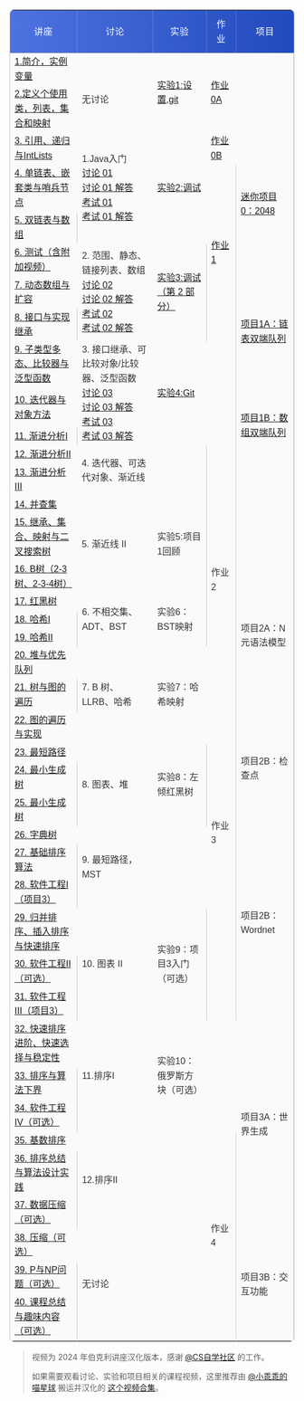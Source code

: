 <!DOCTYPE html>
<html lang="zh">
<head>
  <meta charset="UTF-8">
  <meta name="viewport" content="width=device-width, initial-scale=1.0">
  <title>时间表</title>
  <link href="https://fonts.googleapis.com/css2?family=Roboto:wght@400;500;700&family=Noto+Sans+SC:wght@400;500;700&display=swap" rel="stylesheet">
  <style>
    h1 {
        font-family: 'Roboto', sans-serif;
        font-weight: 700;
        font-size: 2.5rem;
        margin-bottom: 0rem !important;
        color: #2c3e50;
    }
    table {
        font-family: 'Noto Sans SC', sans-serif;
        background: #f9fafb;
        color: #333;
        line-height: 1.6;
        width: 100%;
        border-collapse: collapse;
        border-radius: 0.5rem !important;
        border: 1px solid #ccc;
    }
    thead {
        background: linear-gradient(90deg, #4e73df, #224abe);
        color: #fff;
    }

    td {
        background-color:GhostWhite;
        padding: 12px 15px;
        text-align: center;
        border-right: 1px solid #ccc;
        border-bottom: 1px solid #ccc;
    }
    tbody td[rowspan]:first-child {
        text-align: center !important;
        vertical-align: middle !important;
        font-size:20px;
        border-bottom: 1px solid #ccc;
    }

    tbody tr:hover td:not([rowspan]) {
        background-color: #e9ecef;
        transition: background-color 0.3s ease;
    }
    th:last-child {
        border-right: none;
    }
    td:last-child {
        border-right: 1px solid #ccc;
    }
    th {
        font-weight: 500;
        text-transform: uppercase;
        letter-spacing: 0.03em;
        padding: 12px 15px;
        border-bottom: 1px solid #ccc;
        border-right: 1px solid rgba(255, 255, 255, 0.2);
    }
    a:hover {
        text-decoration: underline;
    }
    @media (max-width: 768px) {
        th, td {
            padding: 8px;
            font-size: 0.9rem;
        }
    }
  </style>
</head>
<table><thead>
  <tr>
    <th>讲座</th>
    <th>讨论</th>
    <th>实验</th>
    <th>作业</th>
    <th>项目</th>
  </tr></thead>
<tbody>
  <tr>
    <td><a href="https://www.bilibili.com/video/BV1hJ4m1M7ZA?p=1">1.简介，实例变量</a></td>
    <td rowspan="2"><br>无讨论</td>
    <td rowspan="2"><a href="../labs/lab01">实验1:设置,git</a></td>
    <td rowspan="2"><a href="../homework/hw0/hw0a/">作业0A</a></td>
    <td></td>
  </tr>
  <tr>
    <td><a href="https://www.bilibili.com/video/BV1hJ4m1M7ZA?p=2">2.定义个使用类，列表，集合和映射</a></td>
    <td></td>
  </tr>
  <tr>
    <td><a href="https://www.bilibili.com/video/BV1hJ4m1M7ZA?p=3">3. 引用、递归与IntLists</a></td>
    <td rowspan="3">1.Java入门<br><a href="../discus/regular01">讨论 01</a> <br> <a href="../discus/regular01sol">讨论 01 解答</a><br><a href="../discus/examlevel01">考试 01</a> <br> <a href="../discus/examlevel01sol">考试 01 解答</a></td>
    <td rowspan="3"><a href="../labs/lab02">实验2:调试</a></td>
    <td><a href="../homework/hw0/hw0b/">作业0B</a></td>
    <td rowspan="4"><a href="../projects/proj0">迷你项目0：2048</a></td>
  </tr>
  <tr>
    <td><a href="https://www.bilibili.com/video/BV1hJ4m1M7ZA?p=4">4. 单链表、嵌套类与哨兵节点</a></td>
    <td rowspan="5"><a href="https://www.gradescope.com/login">作业1</a></td>
  </tr>
  <tr>
    <td><a href="https://www.bilibili.com/video/BV1hJ4m1M7ZA?p=5">5. 双链表与数组</a></td>
  </tr>
  <tr>
    <td><a href="https://www.bilibili.com/video/BV1hJ4m1M7ZA?p=6">6. 测试（含附加视频）</a></td>
    <td rowspan="3">2. 范围、静态、链接列表、数组<br><a href="../discus/regular02">讨论 02</a> <br> <a href="../discus/regular02sol">讨论 02 解答</a><br><a href="../discus/examlevel02">考试 02</a> <br> <a href="../discus/examlevel02sol">考试 02 解答</a></td>
    <td rowspan="3"><a href="../labs/lab03">实验3:调试（第 2 部分）</a></td>
  </tr>
  <tr>
    <td><a href="https://www.bilibili.com/video/BV1hJ4m1M7ZA?p=7">7. 动态数组与扩容</a></td>
    <td rowspan="3"><a href="../projects/proj1a">项目1A：链表双端队列</a></td>
  </tr>
  <tr>
    <td><a href="https://www.bilibili.com/video/BV1hJ4m1M7ZA?p=8">8. 接口与实现继承</a></td>
  </tr>
  <tr>
    <td><a href="https://www.bilibili.com/video/BV1hJ4m1M7ZA?p=9">9. 子类型多态、比较器与泛型函数</a></td>
    <td rowspan="3">3. 接口继承、可比较对象/比较器、泛型函数<br><a href="../discus/regular03">讨论 03</a> <br> <a href="../discus/regular03sol">讨论 03 解答</a><br><a href="../discus/examlevel03">考试 03</a> <br> <a href="../discus/examlevel03sol">考试 03 解答</a></td>
    <td rowspan="3"><a href="../labs/lab04">实验4:Git</a></td>
    <td rowspan="6"></td>
  </tr>
  <tr>
    <td><a href="https://www.bilibili.com/video/BV1hJ4m1M7ZA?p=10">10. 迭代器与对象方法</a></td>
    <td rowspan="3"><a href="../projects/proj1b">项目1B：数组双端队列</a></td>
  </tr>
  <tr>
    <td><a href="https://www.bilibili.com/video/BV1hJ4m1M7ZA?p=11">11. 渐进分析I</a></td>
  </tr>
  <tr>
    <td><a href="https://www.bilibili.com/video/BV1hJ4m1M7ZA?p=12">12. 渐进分析II</a></td>
    <td rowspan="2">4. 迭代器、可迭代对象、渐近线<br></td>
    <td rowspan="2"></td>
  </tr>
  <tr>
    <td><a href="https://www.bilibili.com/video/BV1hJ4m1M7ZA?p=13">13. 渐进分析III</a></td>
    <td rowspan="3"></td>
  </tr>
  <tr>
    <td><a href="https://www.bilibili.com/video/BV1hJ4m1M7ZA?p=14">14. 并查集</a></td>
    <td rowspan="3">5. 渐近线 II</td>
    <td rowspan="3">实验5:项目1回顾</td>
  </tr>
  <tr>
    <td><a href="https://www.bilibili.com/video/BV1hJ4m1M7ZA?p=15">15. 继承、集合、映射与二叉搜索树</a></td>
    <td rowspan="5">作业2</td>
  </tr>
  <tr>
    <td><a href="https://www.bilibili.com/video/BV1hJ4m1M7ZA?p=16">16. B树（2-3树、2-3-4树）</a></td>
    <td rowspan="6">项目2A：N元语法模型</td>
  </tr>
  <tr>
    <td><a href="https://www.bilibili.com/video/BV1hJ4m1M7ZA?p=17">17. 红黑树</a></td>
    <td rowspan="3">6. 不相交集、ADT、BST</td>
    <td rowspan="3">实验6：BST映射</td>
  </tr>
  <tr>
    <td><a href="https://www.bilibili.com/video/BV1hJ4m1M7ZA?p=18">18. 哈希I</a></td>
  </tr>
  <tr>
    <td><a href="https://www.bilibili.com/video/BV1hJ4m1M7ZA?p=19">19. 哈希II</a></td>
  </tr>
  <tr>
    <td><a href="https://www.bilibili.com/video/BV1hJ4m1M7ZA?p=20">20. 堆与优先队列</a></td>
    <td rowspan="3">7. B 树、LLRB、哈希</td>
    <td rowspan="3">实验7：哈希映射</td>
    <td rowspan="12">作业3</td>
  </tr>
  <tr>
    <td><a href="https://www.bilibili.com/video/BV1hJ4m1M7ZA?p=21">21. 树与图的遍历</a></td>
  </tr>
  <tr>
    <td><a href="https://www.bilibili.com/video/BV1hJ4m1M7ZA?p=22">22. 图的遍历与实现</a></td>
    <td rowspan="4">项目2B：检查点</td>
  </tr>
  <tr>
    <td><a href="https://www.bilibili.com/video/BV1hJ4m1M7ZA?p=23">23. 最短路径</a></td>
    <td rowspan="3">8. 图表、堆</td>
    <td rowspan="3">实验8：左倾红黑树</td>
  </tr>
  <tr>
    <td><a href="https://www.bilibili.com/video/BV1hJ4m1M7ZA?p=24">24. 最小生成树</a></td>
  </tr>
  <tr>
    <td><a href="https://www.bilibili.com/video/BV1hJ4m1M7ZA?p=25">25. 最小生成树</a></td>
  </tr>
  <tr>
    <td><a href="https://www.bilibili.com/video/BV1hJ4m1M7ZA?p=26">26. 字典树</a></td>
    <td rowspan="3">9. 最短路径，MST</td>
    <td rowspan="3"></td>
    <td rowspan="6">项目2B：Wordnet</td>
  </tr>
  <tr>
    <td><a href="https://www.bilibili.com/video/BV1hJ4m1M7ZA?p=27">27. 基础排序算法</a></td>
  </tr>
  <tr>
    <td><a href="https://www.bilibili.com/video/BV1hJ4m1M7ZA?p=28">28. 软件工程I（项目3）</a></td>
  </tr>
  <tr>
    <td><a href="https://www.bilibili.com/video/BV1hJ4m1M7ZA?p=29">29. 归并排序、插入排序与快速排序</a></td>
    <td rowspan="3">10. 图表 II</td>
    <td rowspan="3">实验9：项目3入门（可选）</td>
  </tr>
  <tr>
    <td><a href="https://www.bilibili.com/video/BV1hJ4m1M7ZA?p=30">30. 软件工程II（可选）</a></td>
  </tr>
  <tr>
    <td><a href="https://www.bilibili.com/video/BV1hJ4m1M7ZA?p=31">31. 软件工程III（项目3）</a></td>
  </tr>
  <tr>
    <td><a href="https://www.bilibili.com/video/BV1hJ4m1M7ZA?p=32">32. 快速排序进阶、快速选择与稳定性</a></td>
    <td rowspan="3">11.排序I</td>
    <td rowspan="3">实验10：俄罗斯方块（可选）</td>
    <td rowspan="3"></td>
    <td rowspan="6">项目3A：世界生成</td>
  </tr>
  <tr>
    <td><a href="https://www.bilibili.com/video/BV1hJ4m1M7ZA?p=33">33. 排序与算法下界</a></td>
  </tr>
  <tr>
    <td><a href="https://www.bilibili.com/video/BV1hJ4m1M7ZA?p=34">34. 软件工程IV（可选）</a></td>
  </tr>
  <tr>
    <td><a href="https://www.bilibili.com/video/BV1hJ4m1M7ZA?p=35">35. 基数排序</a></td>
    <td rowspan="3">12.排序II</td>
    <td rowspan="6"></td>
    <td rowspan="6">作业4</td>
  </tr>
  <tr>
    <td><a href="https://www.bilibili.com/video/BV1hJ4m1M7ZA?p=36">36. 排序总结与算法设计实践</a></td>
  </tr>
  <tr>
    <td><a href="https://www.bilibili.com/video/BV1hJ4m1M7ZA?p=37">37. 数据压缩（可选）</a></td>
  </tr>
  <tr>
    <td><a href="https://www.bilibili.com/video/BV1hJ4m1M7ZA?p=38">38. 压缩（可选）</a></td>
    <td rowspan="3">无讨论</td>
    <td rowspan="3">项目3B：交互功能</td>
  </tr>
  <tr>
    <td><a href="https://www.bilibili.com/video/BV1hJ4m1M7ZA?p=39">39. P与NP问题（可选）</a></td>
  </tr>
  <tr>
    <td><a href="https://www.bilibili.com/video/BV1hJ4m1M7ZA?p=40">40. 课程总结与趣味内容（可选）</a></td>
  </tr>
</tbody></table>
</html>

> 视频为 2024 年伯克利讲座汉化版本，感谢 [@CS自学社区](https://space.bilibili.com/526939229) 的工作。
>
> 如果需要观看讨论、实验和项目相关的课程视频，这里推荐由 [@小乖乖的喵星球](https://space.bilibili.com/95093036) 搬运并汉化的 [这个视频合集](https://www.bilibili.com/video/BV1QP4y1u7jv)。
